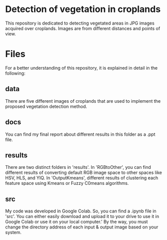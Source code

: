 # Detection of vegetation in croplands

This repository is dedicated to detecting vegetated areas in JPG images acquired over croplands. Images are from different distances and points of view. 


# Files

For a better understanding of this repository, it is explained in detail in the following:

## data

There are five different images of croplands that are used to implement the proposed vegetation detection method.

## docs

You can find my final report about different results in this folder as a .ppt file.

## results

There are two distinct folders in 'results'. In 'RGBtoOther', you can find different results of converting default RGB image space to other spaces like HSV, HLS, and YIQ.
In 'OutputKmeans', different results of clustering each feature space using Kmeans or Fuzzy C0means algorithms.

## src

My code was developed in Google Colab. So, you can find a .ipynb file in 'src'. You can either easily download and upload it to your drive to use it in Google Colab or use it on your local computer.' By the way, you must change the directory address of each input & output image based on your system.
